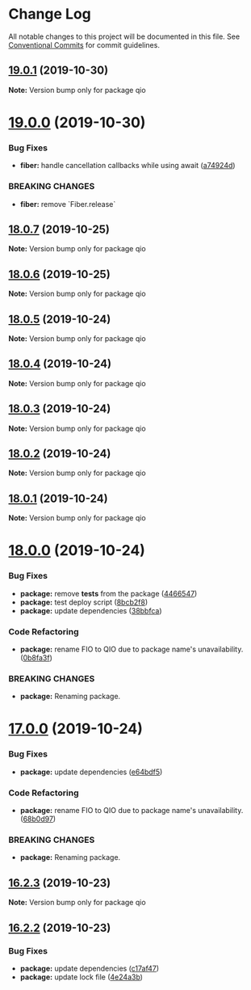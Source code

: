 # Change Log

All notable changes to this project will be documented in this file.
See [Conventional Commits](https://conventionalcommits.org) for commit guidelines.

## [19.0.1](https://github.com/tusharmath/qio/compare/v19.0.0...v19.0.1) (2019-10-30)

**Note:** Version bump only for package qio





# [19.0.0](https://github.com/tusharmath/qio/compare/v18.0.7...v19.0.0) (2019-10-30)


### Bug Fixes

* **fiber:** handle cancellation callbacks while using await ([a74924d](https://github.com/tusharmath/qio/commit/a74924dff119d4f4041c2946c9d961a87436066a))


### BREAKING CHANGES

* **fiber:** remove \`Fiber.release\`





## [18.0.7](https://github.com/tusharmath/qio/compare/v18.0.6...v18.0.7) (2019-10-25)

**Note:** Version bump only for package qio





## [18.0.6](https://github.com/tusharmath/qio/compare/v18.0.5...v18.0.6) (2019-10-25)

**Note:** Version bump only for package qio





## [18.0.5](https://github.com/tusharmath/qio/compare/v18.0.4...v18.0.5) (2019-10-24)

**Note:** Version bump only for package qio





## [18.0.4](https://github.com/tusharmath/qio/compare/v18.0.3...v18.0.4) (2019-10-24)

**Note:** Version bump only for package qio





## [18.0.3](https://github.com/tusharmath/qio/compare/v18.0.2...v18.0.3) (2019-10-24)

**Note:** Version bump only for package qio





## [18.0.2](https://github.com/tusharmath/qio/compare/v18.0.1...v18.0.2) (2019-10-24)

**Note:** Version bump only for package qio





## [18.0.1](https://github.com/tusharmath/qio/compare/v18.0.0...v18.0.1) (2019-10-24)

**Note:** Version bump only for package qio





# [18.0.0](https://github.com/tusharmath/qio/compare/v16.2.3...v18.0.0) (2019-10-24)


### Bug Fixes

* **package:** remove __tests__ from the package ([4466547](https://github.com/tusharmath/qio/commit/4466547ce1af82da98e4e21053b52cd02ae3cc43))
* **package:** test deploy script ([8bcb2f8](https://github.com/tusharmath/qio/commit/8bcb2f841612acd219aeaf8210a7bc6d380bb871))
* **package:** update dependencies ([38bbfca](https://github.com/tusharmath/qio/commit/38bbfca0e57aebbd384cbf7e0b64469e5d927f34))


### Code Refactoring

* **package:** rename FIO to QIO due to package name's unavailability. ([0b8fa3f](https://github.com/tusharmath/qio/commit/0b8fa3fbb7b9aea52bedaf6571f70f3d5b16032f))


### BREAKING CHANGES

* **package:** Renaming package.





# [17.0.0](https://github.com/tusharmath/qio/compare/v16.2.3...v17.0.0) (2019-10-24)


### Bug Fixes

* **package:** update dependencies ([e64bdf5](https://github.com/tusharmath/qio/commit/e64bdf541c84d1206fe4c2784affd76d11b02aaa))


### Code Refactoring

* **package:** rename FIO to QIO due to package name's unavailability. ([68b0d97](https://github.com/tusharmath/qio/commit/68b0d97ebaa4b019f6929d975fc8b5b810a58e7e))


### BREAKING CHANGES

* **package:** Renaming package.





## [16.2.3](https://github.com/tusharmath/qio/compare/v16.2.2...v16.2.3) (2019-10-23)

**Note:** Version bump only for package qio





## [16.2.2](https://github.com/tusharmath/qio/compare/v16.2.1...v16.2.2) (2019-10-23)


### Bug Fixes

* **package:** update dependencies ([c17af47](https://github.com/tusharmath/qio/commit/c17af4797f4f67b270048df0656a42da88f25397))
* **package:** update lock file ([4e24a3b](https://github.com/tusharmath/qio/commit/4e24a3b4bd183c40036f7f0c8e8ea6f3ceffd845))
